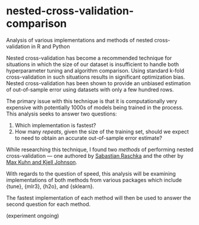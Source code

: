 # nested-cross-validation-comparison
Analysis of various implementations and methods of nested cross-validation in R and Python

Nested cross-validation has become a recommended technique for situations in which the size of our dataset is insufficient to handle both hyperparameter tuning and algorithm comparison. Using standard k-fold cross-validation in such situations results in  significant optimization bias. Nested cross-validation has been shown to provide an unbiased estimation of out-of-sample error using datasets with only a few hundred rows.

The primary issue with this technique is that it is computationally very expensive with potentially 1000s of models being trained in the process. This analysis seeks to answer two questions:
1. Which implementation is fastest?
2. How many *repeats*, given the size of the training set, should we expect to need to obtain an accurate out-of-sample error estimate?

While researching this technique, I found two *methods* of performing nested cross-validation — one authored by [Sabastian Raschka](https://github.com/rasbt/stat479-machine-learning-fs19/blob/master/11_eval4-algo/code/11-eval4-algo__nested-cv_verbose1.ipynb) and the other by [Max Kuhn and Kjell Johnson](https://tidymodels.github.io/rsample/articles/Applications/Nested_Resampling.html).

With regards to the question of speed, this analysis will be examining implementations of both methods from various packages which include {tune}, {mlr3}, {h2o}, and {sklearn}.

The fastest implementation of each method will then be used to answer the second question for each method.

(experiment ongoing)
